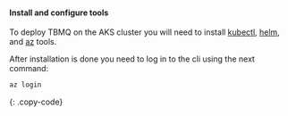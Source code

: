 #### Install and configure tools

To deploy TBMQ on the AKS cluster you will need to install [kubectl](https://kubernetes.io/docs/tasks/tools/),
[helm](https://helm.sh/docs/intro/install/), and [az](https://learn.microsoft.com/en-us/cli/azure/) tools.

After installation is done you need to log in to the cli using the next command:

```bash
az login
```
{: .copy-code}
